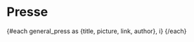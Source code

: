<script>
     import Press from "$lib/Press.svelte";

     let general_press = [
          {
               title: "Aux « algoraves », on danse sur une musique codée en direct",
               picture: "https://img.lemde.fr/2019/04/12/0/0/5122/3467/800/0/75/0/f22d969_x_FC8S1alEp4TYxEfX9-vnhW.jpg",
               link: "https://www.lemonde.fr/pixels/article/2019/04/13/aux-algoraves-on-danse-sur-une-musique-codee-en-direct_5449894_4408996.html",
               author: "Bruno Lus (Le Monde)",
          },
          {
               title: "OK Computer: Live coding creates music for dancing or dreaming in France's biggest algorave",
               picture: "https://static.euronews.com/articles/stories/07/52/54/80/1200x675_cmsv2_eb8921b9-1953-5db0-853f-6479b45a22c6-7525480.jpg",
               link: "https://www.euronews.com/culture/2023/05/03/ok-computer-live-coding-creates-music-for-dancing-or-dreaming-in-frances-biggest-algorave",
               author: "Gaël Camba (Euronews)",
          },
          {
               title: "Live coding : de la musique codée en direct pour danser ou rêver",
               picture: "https://static.euronews.com/articles/stories/07/52/54/80/1200x675_cmsv2_2c54c051-fb9c-5807-8429-da05ee6ef77d-7525480.jpg",
               link: "https://fr.euronews.com/culture/2023/04/26/live-coding-de-la-musique-codee-en-direct-pour-danser-ou-rever#:~:text=Live%20coding%20:%20de%20la%20musique%20cod%C3%A9e%20en%20direct%20pour%20danser%20ou%20r%C3%AAver,-Francesco%20Corvi%20se&text=Entre%20technique%20exp%C3%A9rimentale%20et%20composition,en%20programmant%20du%20code%20informatique.",
               author: "Gaël Camba (Euronews)",
          },
          {
               title: "Culture numérique : la Micro-folie sillonnera le territoire Barséquanais",
               picture: "",
               link: "https://www.lest-eclair.fr/id531959/article/2023-10-20/la-micro-folie-sillonnera-le-territoire-barsequanais",
               author: "??? (L'Est Éclair)",
          },
          {
               title: "Qu’est-ce que l’algorave, ce nouveau clubbing où ...",
               picture: "https://trxprds3.s3.amazonaws.com/uploads/2020/03/by-dan-hett.jpg",
               link: "https://www.traxmag.com/algorave-live-coding-dancefloor/",
               author: "Loïc Hecht (Trax Magazine)",
          },
     ]


</script>

# Presse

<div class="grid grid-cols-2 md:grid-cols-3 grid-rows-3 md:grid-rows-2 gap-8 mx-auto gap-4"> {#each general_press as {title, picture, link, author}, i}
          <Press title={title} description={author} image={picture} link={link} />
     {/each}
</div>
